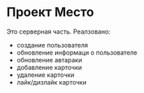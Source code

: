 # Проект Место
Это серверная часть. 
Реалзовано:
* создание пользователя
* обновление информаци о пользователе
* обновление автараки
* добавление карточки
* удаление карточки
* лайк/дизлайк карточки

